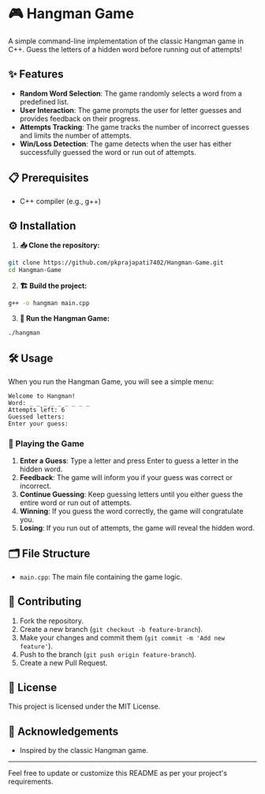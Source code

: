 # 🎮 Hangman Game

A simple command-line implementation of the classic Hangman game in C++. Guess the letters of a hidden word before running out of attempts!

## ✨ Features

- **Random Word Selection**: The game randomly selects a word from a predefined list.
- **User Interaction**: The game prompts the user for letter guesses and provides feedback on their progress.
- **Attempts Tracking**: The game tracks the number of incorrect guesses and limits the number of attempts.
- **Win/Loss Detection**: The game detects when the user has either successfully guessed the word or run out of attempts.

## 📋 Prerequisites

- C++ compiler (e.g., g++)

## ⚙️ Installation

1. **📥 Clone the repository:**

```bash
git clone https://github.com/pkprajapati7402/Hangman-Game.git
cd Hangman-Game
```

2. **🏗️ Build the project:**

```bash
g++ -o hangman main.cpp
```

3. **🚀 Run the Hangman Game:**

```bash
./hangman
```

## 🛠️ Usage

When you run the Hangman Game, you will see a simple menu:

```
Welcome to Hangman!
Word: _ _ _ _ _ _ _ _ _
Attempts left: 6
Guessed letters: 
Enter your guess: 
```

### 📝 Playing the Game

1. **Enter a Guess**: Type a letter and press Enter to guess a letter in the hidden word.
2. **Feedback**: The game will inform you if your guess was correct or incorrect.
3. **Continue Guessing**: Keep guessing letters until you either guess the entire word or run out of attempts.
4. **Winning**: If you guess the word correctly, the game will congratulate you.
5. **Losing**: If you run out of attempts, the game will reveal the hidden word.

## 🗂️ File Structure

- `main.cpp`: The main file containing the game logic.

## 🤝 Contributing

1. Fork the repository.
2. Create a new branch (`git checkout -b feature-branch`).
3. Make your changes and commit them (`git commit -m 'Add new feature'`).
4. Push to the branch (`git push origin feature-branch`).
5. Create a new Pull Request.

## 📄 License

This project is licensed under the MIT License.

## 🙏 Acknowledgements

- Inspired by the classic Hangman game.

---

Feel free to update or customize this README as per your project's requirements.
